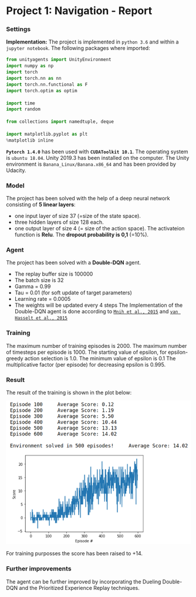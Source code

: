 [//]: # (Image References)

# Project 1: Navigation - Report

### Settings

**Implementation:** The project is implemented in `python 3.6` and within a `jupyter notebook`. 
The following packages where imported:
```python
from unityagents import UnityEnvironment
import numpy as np
import torch
import torch.nn as nn
import torch.nn.functional as F
import torch.optim as optim

import time
import random

from collections import namedtuple, deque

import matplotlib.pyplot as plt
%matplotlib inline
```
**`Pytorch 1.4.0`** has been used with **`CUDAToolkit 10.1`**.
The operating system is `ubuntu 18.04`.
Unity 2019.3 has been installed on the computer.
The Unity environment is `Banana_Linux/Banana.x86_64` and has been provided by Udacity. 

### Model

The project has been solved with the help of a deep neural network consisting of **5 linear layers**:
- one input layer of size 37 (=size of the state space).
- three hidden layers of size 128 each.
- one output layer of size 4 (= size of the action space).
The activateion function is **Relu**.
The **dropout probability is 0,1** (=10%).

### Agent

The project has been solved with a **Double-DQN** agent. 
- The replay buffer size is 100000
- The batch size is 32
- Gamma = 0.99
- Tau = 0.01 (for soft update of target parameters)
- Learning rate = 0.0005
- The weights will be updated every 4 steps
The Implementation of the Double-DQN agent is done according to [`Mnih et al., 2015`](https://storage.googleapis.com/deepmind-media/dqn/DQNNaturePaper.pdf) and  [`van Hasselt et al., 2015`](https://arxiv.org/pdf/1509.06461.pdf)

### Training

The maximum number of training episodes is 2000.
The maximum number of timesteps per episode is 1000.
The starting value of epsilon, for epsilon-greedy action selection is 1.0.
The minimum value of epsilon is 0.1
The multiplicative factor (per episode) for decreasing epsilon is 0.995.

### Result

The result of the training is shown in the plot below: 

![Training results](./training_results_ddqn.png  "Training results")

For training purposses the score has been raised to +14.

### Further improvements

The agent can be further improved by incorporating the Dueling Double-DQN and the Prioritized Experience Replay techniques. 
